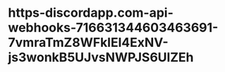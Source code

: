 # https-discordapp.com-api-webhooks-716631344603463691-7vmraTmZ8WFklEl4ExNV-js3wonkB5UJvsNWPJS6UlZEh